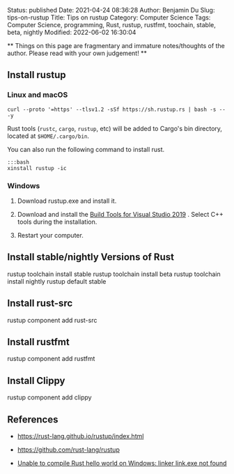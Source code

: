 Status: published
Date: 2021-04-24 08:36:28
Author: Benjamin Du
Slug: tips-on-rustup
Title: Tips on rustup
Category: Computer Science
Tags: Computer Science, programming, Rust, rustup, rustfmt, toochain, stable, beta, nightly
Modified: 2022-06-02 16:30:04

**
Things on this page are fragmentary and immature notes/thoughts of the author.
Please read with your own judgement!
**


## Install rustup

### Linux and macOS

    curl --proto '=https' --tlsv1.2 -sSf https://sh.rustup.rs | bash -s -- -y

Rust tools (`rustc`, `cargo`, `rustup`, etc) 
will be added to Cargo's bin directory, 
located at `$HOME/.cargo/bin`.

You can also run the following command to install rust.

    :::bash
    xinstall rustup -ic

### Windows

1. Download rustup.exe and install it.

2. Download and install the 
    [Build Tools for Visual Studio 2019](https://visualstudio.microsoft.com/thank-you-downloading-visual-studio/?sku=BuildTools&rel=16)
    . 
    Select C++ tools during the installation.

3. Restart your computer.

## Install stable/nightly Versions of Rust

rustup toolchain install stable
rustup toolchain install beta
rustup toolchain install nightly
rustup default stable



## Install rust-src

rustup component add rust-src

## Install rustfmt

rustup component add rustfmt

## Install Clippy

rustup component add clippy


## References 

- https://rust-lang.github.io/rustup/index.html

- https://github.com/rust-lang/rustup

- [Unable to compile Rust hello world on Windows: linker link.exe not found](https://stackoverflow.com/questions/55603111/unable-to-compile-rust-hello-world-on-windows-linker-link-exe-not-found)

